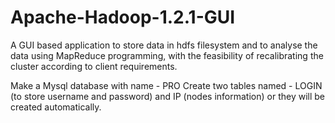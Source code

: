 # Apache-Hadoop-1.2.1-GUI
A GUI based application to store data in hdfs filesystem and to analyse the data using MapReduce programming, with the feasibility of recalibrating the cluster according to client requirements.


Make a Mysql database with name - PRO
Create two tables named - LOGIN (to store username and password) and IP (nodes information) or they will be created automatically.
